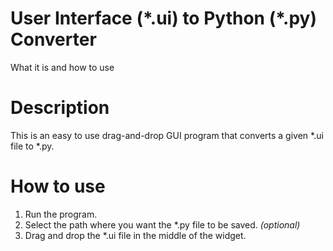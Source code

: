 # User Interface (\*.ui) to Python (\*.py) Converter
What it is and how to use
# Description
This is an easy to use drag-and-drop GUI program that converts a given \*.ui file to \*.py.
# How to use
1. Run the program.
2. Select the path where you want the \*.py file to be saved. *(optional)*
3. Drag and drop the \*.ui file in the middle of the widget.

